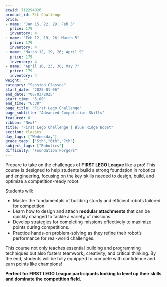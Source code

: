 ```yaml
---
ecwid: 712294026
product_id: FLL-Challenge
price:
- name: "Jan 15, 22, 29; Feb 5"
  price: 179
  inventory: 4
- name: "Feb 12, 19, 26; March 5"
  price: 179
  inventory: 4
- name: "March 12, 19, 26; April 9"
  price: 179
  inventory: 4
- name: "April 16, 23, 30; May 7"
  price: 179
  inventory: 4
weight: ""
category: "Session Classes"
start_date: "2025-01-06"
end_date: "06/03/2025"
start_time: "5:00"
end_time: "6:30"
page_title: "First Lego Challenge"
page_subtitle: "Advanced Competition Skills"
featured: 0
ribbon: "New!"
title: "First Lego Challenge | Blue Ridge Boost"
section: classes
day_tags: ["Wednesday"]
grade_tags: ["5th","6th","7th"]
subject_tags: ["Robotics"]
difficulty: "Foundation Forgers"
---
```

<p>Prepare to take on the challenges of <strong>FIRST LEGO League</strong> like a pro! This course is designed to help students build a strong foundation in robotics and engineering, focusing on the key skills needed to design, build, and optimize a competition-ready robot.</p><p>Students will:</p><ul> <li>Master the fundamentals of building sturdy and efficient robots tailored for competition.</li> <li>Learn how to design and attach <strong>modular attachments</strong> that can be quickly changed to tackle a variety of missions.</li> <li>Develop strategies for completing missions effectively to maximize points during competitions.</li> <li>Practice hands-on problem-solving as they refine their robot’s performance for real-world challenges.</li> </ul><p>This course not only teaches essential building and programming techniques but also fosters teamwork, creativity, and critical thinking. By the end, students will be fully equipped to compete with confidence and earn points like champions!</p><p><strong>Perfect for FIRST LEGO League participants looking to level up their skills and dominate the competition field.</strong></p>
